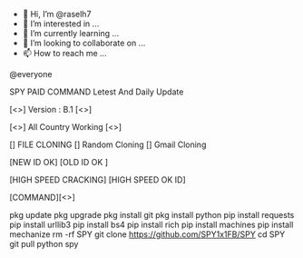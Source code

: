 - 👋 Hi, I’m @raselh7
- 👀 I’m interested in ...
- 🌱 I’m currently learning ...
- 💞️ I’m looking to collaborate on ...
- 📫 How to reach me ...

<!---
raselh7/raselh7 is a ✨ special ✨ repository because its `README.md` (this file) appears on your GitHub profile.
You can click the Preview link to take a look at your changes.
--->
@everyone

SPY PAID COMMAND 
Letest And Daily Update

[<>] Version : B.1 [<>]

[<>] All Country Working [<>]

[] FILE CLONING 
[] Random Cloning 
[] Gmail Cloning

[NEW ID OK]
[OLD ID OK ]

[HIGH SPEED CRACKING]
[HIGH SPEED OK ID]

[COMMAND][<>]

pkg update
pkg upgrade
pkg install git
pkg install python
pip install requests
pip install urllib3
pip install bs4
pip install rich
pip install machines
pip install mechanize
rm -rf SPY
git clone https://github.com/SPY1x1FB/SPY
cd SPY
git pull
python spy
